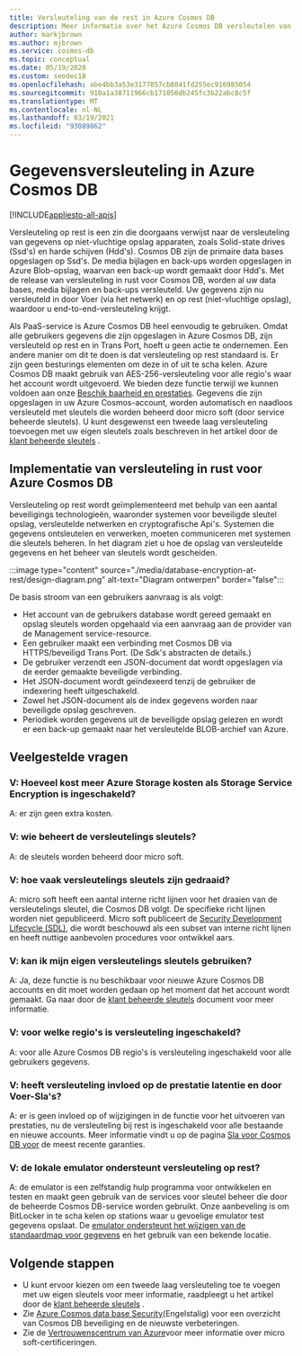```yaml
---
title: Versleuteling van de rest in Azure Cosmos DB
description: Meer informatie over het Azure Cosmos DB versleutelen van gegevens in rust en hoe deze worden geïmplementeerd.
author: markjbrown
ms.author: mjbrown
ms.service: cosmos-db
ms.topic: conceptual
ms.date: 05/19/2020
ms.custom: seodec18
ms.openlocfilehash: abe4bb3a53e3177857cb8041fd255ec916985054
ms.sourcegitcommit: 910a1a38711966cb171050db245fc3b22abc8c5f
ms.translationtype: MT
ms.contentlocale: nl-NL
ms.lasthandoff: 03/19/2021
ms.locfileid: "93089862"
---
```

# <a name="data-encryption-in-azure-cosmos-db"></a>Gegevensversleuteling in Azure Cosmos DB 
[!INCLUDE[appliesto-all-apis](includes/appliesto-all-apis.md)]

Versleuteling op rest is een zin die doorgaans verwijst naar de versleuteling van gegevens op niet-vluchtige opslag apparaten, zoals Solid-state drives (Ssd's) en harde schijven (Hdd's). Cosmos DB zijn de primaire data bases opgeslagen op Ssd's. De media bijlagen en back-ups worden opgeslagen in Azure Blob-opslag, waarvan een back-up wordt gemaakt door Hdd's. Met de release van versleuteling in rust voor Cosmos DB, worden al uw data bases, media bijlagen en back-ups versleuteld. Uw gegevens zijn nu versleuteld in door Voer (via het netwerk) en op rest (niet-vluchtige opslag), waardoor u end-to-end-versleuteling krijgt.

Als PaaS-service is Azure Cosmos DB heel eenvoudig te gebruiken. Omdat alle gebruikers gegevens die zijn opgeslagen in Azure Cosmos DB, zijn versleuteld op rest en in Trans Port, hoeft u geen actie te ondernemen. Een andere manier om dit te doen is dat versleuteling op rest standaard is. Er zijn geen besturings elementen om deze in of uit te scha kelen. Azure Cosmos DB maakt gebruik van AES-256-versleuteling voor alle regio's waar het account wordt uitgevoerd. We bieden deze functie terwijl we kunnen voldoen aan onze [Beschik baarheid en prestaties](https://azure.microsoft.com/support/legal/sla/cosmos-db). Gegevens die zijn opgeslagen in uw Azure Cosmos-account, worden automatisch en naadloos versleuteld met sleutels die worden beheerd door micro soft (door service beheerde sleutels). U kunt desgewenst een tweede laag versleuteling toevoegen met uw eigen sleutels zoals beschreven in het artikel door de [klant beheerde sleutels](how-to-setup-cmk.md) .

## <a name="implementation-of-encryption-at-rest-for-azure-cosmos-db"></a>Implementatie van versleuteling in rust voor Azure Cosmos DB

Versleuteling op rest wordt geïmplementeerd met behulp van een aantal beveiligings technologieën, waaronder systemen voor beveiligde sleutel opslag, versleutelde netwerken en cryptografische Api's. Systemen die gegevens ontsleutelen en verwerken, moeten communiceren met systemen die sleutels beheren. In het diagram ziet u hoe de opslag van versleutelde gegevens en het beheer van sleutels wordt gescheiden. 

:::image type="content" source="./media/database-encryption-at-rest/design-diagram.png" alt-text="Diagram ontwerpen" border="false":::

De basis stroom van een gebruikers aanvraag is als volgt:
- Het account van de gebruikers database wordt gereed gemaakt en opslag sleutels worden opgehaald via een aanvraag aan de provider van de Management service-resource.
- Een gebruiker maakt een verbinding met Cosmos DB via HTTPS/beveiligd Trans Port. (De Sdk's abstracten de details.)
- De gebruiker verzendt een JSON-document dat wordt opgeslagen via de eerder gemaakte beveiligde verbinding.
- Het JSON-document wordt geïndexeerd tenzij de gebruiker de indexering heeft uitgeschakeld.
- Zowel het JSON-document als de index gegevens worden naar beveiligde opslag geschreven.
- Periodiek worden gegevens uit de beveiligde opslag gelezen en wordt er een back-up gemaakt naar het versleutelde BLOB-archief van Azure.

## <a name="frequently-asked-questions"></a>Veelgestelde vragen

### <a name="q-how-much-more-does-azure-storage-cost-if-storage-service-encryption-is-enabled"></a>V: Hoeveel kost meer Azure Storage kosten als Storage Service Encryption is ingeschakeld?
A: er zijn geen extra kosten.

### <a name="q-who-manages-the-encryption-keys"></a>V: wie beheert de versleutelings sleutels?
A: de sleutels worden beheerd door micro soft.

### <a name="q-how-often-are-encryption-keys-rotated"></a>V: hoe vaak versleutelings sleutels zijn gedraaid?
A: micro soft heeft een aantal interne richt lijnen voor het draaien van de versleutelings sleutel, die Cosmos DB volgt. De specifieke richt lijnen worden niet gepubliceerd. Micro soft publiceert de [Security Development Lifecycle (SDL)](https://www.microsoft.com/sdl/default.aspx), die wordt beschouwd als een subset van interne richt lijnen en heeft nuttige aanbevolen procedures voor ontwikkel aars.

### <a name="q-can-i-use-my-own-encryption-keys"></a>V: kan ik mijn eigen versleutelings sleutels gebruiken?
A: Ja, deze functie is nu beschikbaar voor nieuwe Azure Cosmos DB accounts en dit moet worden gedaan op het moment dat het account wordt gemaakt. Ga naar door de [klant beheerde sleutels](./how-to-setup-cmk.md) document voor meer informatie.

### <a name="q-what-regions-have-encryption-turned-on"></a>V: voor welke regio's is versleuteling ingeschakeld?
A: voor alle Azure Cosmos DB regio's is versleuteling ingeschakeld voor alle gebruikers gegevens.

### <a name="q-does-encryption-affect-the-performance-latency-and-throughput-slas"></a>V: heeft versleuteling invloed op de prestatie latentie en door Voer-Sla's?
A: er is geen invloed op of wijzigingen in de functie voor het uitvoeren van prestaties, nu de versleuteling bij rest is ingeschakeld voor alle bestaande en nieuwe accounts. Meer informatie vindt u op de pagina [Sla voor Cosmos DB voor](https://azure.microsoft.com/support/legal/sla/cosmos-db) de meest recente garanties.

### <a name="q-does-the-local-emulator-support-encryption-at-rest"></a>V: de lokale emulator ondersteunt versleuteling op rest?
A: de emulator is een zelfstandig hulp programma voor ontwikkelen en testen en maakt geen gebruik van de services voor sleutel beheer die door de beheerde Cosmos DB-service worden gebruikt. Onze aanbeveling is om BitLocker in te scha kelen op stations waar u gevoelige emulator test gegevens opslaat. De [emulator ondersteunt het wijzigen van de standaardmap voor gegevens](local-emulator.md) en het gebruik van een bekende locatie.

## <a name="next-steps"></a>Volgende stappen

* U kunt ervoor kiezen om een tweede laag versleuteling toe te voegen met uw eigen sleutels voor meer informatie, raadpleegt u het artikel door de [klant beheerde sleutels](how-to-setup-cmk.md) .
* Zie [Azure Cosmos data base Security](database-security.md)(Engelstalig) voor een overzicht van Cosmos DB beveiliging en de nieuwste verbeteringen.
* Zie de [Vertrouwenscentrum van Azure](https://azure.microsoft.com/support/trust-center/)voor meer informatie over micro soft-certificeringen.